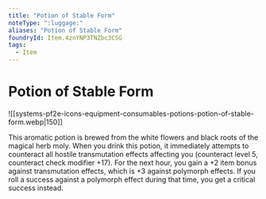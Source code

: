 ```yaml
---
title: "Potion of Stable Form"
noteType: ":luggage:"
aliases: "Potion of Stable Form"
foundryId: Item.4znYNP3TNZbc3CSG
tags:
  - Item
---
```


# Potion of Stable Form
![[systems-pf2e-icons-equipment-consumables-potions-potion-of-stable-form.webp|150]]

This aromatic potion is brewed from the white flowers and black roots of the magical herb moly. When you drink this potion, it immediately attempts to counteract all hostile transmutation effects affecting you (counteract level 5, counteract check modifier +17). For the next hour, you gain a +2 item bonus against transmutation effects, which is +3 against polymorph effects. If you roll a success against a polymorph effect during that time, you get a critical success instead.


